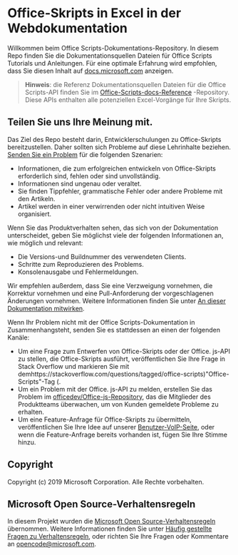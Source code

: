 # <a name="office-scripts-in-excel-on-the-web-documentation"></a>Office-Skripts in Excel in der Webdokumentation

Willkommen beim Office Scripts-Dokumentations-Repository. In diesem Repo finden Sie die Dokumentationsquellen Dateien für Office Scripts Tutorials und Anleitungen. Für eine optimale Erfahrung wird empfohlen, dass Sie diesen Inhalt auf [docs.microsoft.com](https://docs.microsoft.com/office-scripts-docs) anzeigen.

> **Hinweis**: die Referenz Dokumentationsquellen Dateien für die Office Scripts-API finden Sie im [Office-Scripts-docs-Reference](https://github.com/OfficeDev/office-scripts-docs-reference) -Repository. Diese APIs enthalten alle potenziellen Excel-Vorgänge für Ihre Skripts.

## <a name="give-us-your-feedback"></a>Teilen Sie uns Ihre Meinung mit.

Das Ziel des Repo besteht darin, Entwicklerschulungen zu Office-Skripts bereitzustellen. Daher sollten sich Probleme auf diese Lehrinhalte beziehen. [Senden Sie ein Problem](https://github.com/OfficeDev/office-scripts-docs/issues) für die folgenden Szenarien:

- Informationen, die zum erfolgreichen entwickeln von Office-Skripts erforderlich sind, fehlen oder sind unvollständig.
- Informationen sind ungenau oder veraltet.
- Sie finden Tippfehler, grammatische Fehler oder andere Probleme mit den Artikeln.
- Artikel werden in einer verwirrenden oder nicht intuitiven Weise organisiert.

Wenn Sie das Produktverhalten sehen, das sich von der Dokumentation unterscheidet, geben Sie möglichst viele der folgenden Informationen an, wie möglich und relevant:

- Die Versions-und Buildnummer des verwendeten Clients.
- Schritte zum Reproduzieren des Problems.
- Konsolenausgabe und Fehlermeldungen.

Wir empfehlen außerdem, dass Sie eine Verzweigung vornehmen, die Korrektur vornehmen und eine Pull-Anforderung der vorgeschlagenen Änderungen vornehmen. Weitere Informationen finden Sie unter [An dieser Dokumentation mitwirken](Contributing.md).

Wenn Ihr Problem nicht mit der Office Scripts-Dokumentation in Zusammenhangsteht, senden Sie es stattdessen an einen der folgenden Kanäle:

- Um eine Frage zum Entwerfen von Office-Skripts oder der Office. js-API zu stellen, die Office-Skripts ausführt, veröffentlichen Sie Ihre Frage in Stack Overflow und markieren Sie mit demhttps://stackoverflow.com/questions/tagged/office-scripts)"Office-Scripts"-Tag (.
- Um ein Problem mit der Office. js-API zu melden, erstellen Sie das Problem im [officedev/Office-js-Repository](https://github.com/OfficeDev/office-js), das die Mitglieder des Produktteams überwachen, um von Kunden gemeldete Probleme zu erhalten.
- Um eine Feature-Anfrage für Office-Skripts zu übermitteln, veröffentlichen Sie Ihre Idee auf unserer [Benutzer-VoIP-Seite](https://excel.uservoice.com/forums/274580-excel-for-the-web?category_id=143439), oder wenn die Feature-Anfrage bereits vorhanden ist, fügen Sie Ihre Stimme hinzu.

## <a name="copyright"></a>Copyright

Copyright (c) 2019 Microsoft Corporation. Alle Rechte vorbehalten.

## <a name="microsoft-open-source-code-of-conduct"></a>Microsoft Open Source-Verhaltensregeln

In diesem Projekt wurden die [Microsoft Open Source-Verhaltensregeln](https://opensource.microsoft.com/codeofconduct/) übernommen. Weitere Informationen finden Sie unter [Häufig gestellte Fragen zu Verhaltensregeln](https://opensource.microsoft.com/codeofconduct/faq/), oder richten Sie Ihre Fragen oder Kommentare an [opencode@microsoft.com](mailto:opencode@microsoft.com).

